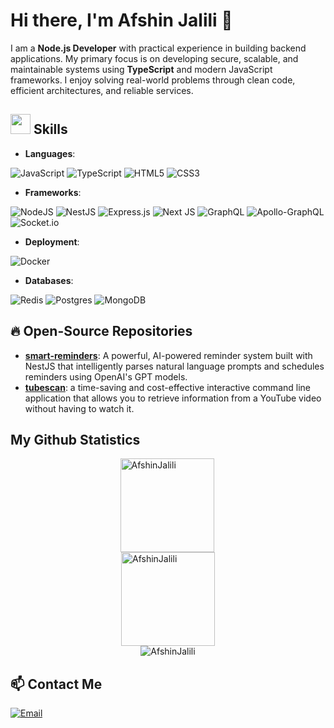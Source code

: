 # Hi there, I'm Afshin Jalili 👋

I am a **Node.js Developer** with practical experience in building backend applications. My primary focus is on developing secure, scalable, and maintainable systems using **TypeScript** and modern JavaScript frameworks. I enjoy solving real-world problems through clean code, efficient architectures, and reliable services.

<h2> 
  <img src = "https://media2.giphy.com/media/QssGEmpkyEOhBCb7e1/giphy.gif?cid=ecf05e47a0n3gi1bfqntqmob8g9aid1oyj2wr3ds3mg700bl&rid=giphy.gif" width = 32px>
  Skills
</h2>

- **Languages**:

![JavaScript](https://img.shields.io/badge/javascript-%23323330.svg?style=for-the-badge&logo=javascript&logoColor=%23F7DF1E)
![TypeScript](https://img.shields.io/badge/typescript-%23007ACC.svg?style=for-the-badge&logo=typescript&logoColor=white)
![HTML5](https://img.shields.io/badge/html5-%23E34F26.svg?style=for-the-badge&logo=html5&logoColor=white)
![CSS3](https://img.shields.io/badge/css3-%231572B6.svg?style=for-the-badge&logo=css3&logoColor=white)

- **Frameworks**:  

![NodeJS](https://img.shields.io/badge/node.js-6DA55F?style=for-the-badge&logo=node.js&logoColor=white)
![NestJS](https://img.shields.io/badge/nestjs-%23E0234E.svg?style=for-the-badge&logo=nestjs&logoColor=white)
![Express.js](https://img.shields.io/badge/express.js-%23404d59.svg?style=for-the-badge&logo=express&logoColor=%2361DAFB)
![Next JS](https://img.shields.io/badge/Next-black?style=for-the-badge&logo=next.js&logoColor=white)
![GraphQL](https://img.shields.io/badge/-GraphQL-E10098?style=for-the-badge&logo=graphql&logoColor=white)
![Apollo-GraphQL](https://img.shields.io/badge/-ApolloGraphQL-311C87?style=for-the-badge&logo=apollo-graphql)
![Socket.io](https://img.shields.io/badge/Socket.io-black?style=for-the-badge&logo=socket.io&badgeColor=010101)

- **Deployment**:

![Docker](https://img.shields.io/badge/docker-%230db7ed.svg?style=for-the-badge&logo=docker&logoColor=white)

- **Databases**:

![Redis](https://img.shields.io/badge/redis-%23DD0031.svg?style=for-the-badge&logo=redis&logoColor=white)
![Postgres](https://img.shields.io/badge/postgres-%23316192.svg?style=for-the-badge&logo=postgresql&logoColor=white)
![MongoDB](https://img.shields.io/badge/MongoDB-%234ea94b.svg?style=for-the-badge&logo=mongodb&logoColor=white)


## 🔥 Open-Source Repositories

- **[smart-reminders](https://github.com/AfshinJalili/smart-reminders)**: A powerful, AI-powered reminder system built with NestJS that intelligently parses natural language prompts and schedules reminders using OpenAI's GPT models.
- **[tubescan](https://github.com/AfshinJalili/tubescan)**: a time-saving and cost-effective interactive command line application that allows you to retrieve information from a YouTube video without having to watch it. 

## My Github Statistics

<div style="flex-direction: column; display: flex; align-items: center;">
  <div>
    <img align="left" height="150em" src="https://github-readme-stats.vercel.app/api/top-langs/?username=AfshinJalili&theme=vue-dark&show_icons=true&hide_border=true&layout=compact" alt="AfshinJalili" />
  </div>
  <div>
    <img height="150em" src="https://github-readme-stats.vercel.app/api?username=AfshinJalili&theme=vue-dark&show_icons=true&hide_border=true&count_private=true" alt="AfshinJalili" />
  </div>
  <div>
    <img  src="https://github-readme-streak-stats.herokuapp.com/?user=AfshinJalili&theme=vue-dark&hide_border=true" alt="AfshinJalili" />
  </div>
</div>

## 📫 Contact Me

[![Email](https://img.shields.io/badge/Gmail-D14836?style=for-the-badge&logo=gmail&logoColor=white)](mailto:afshnjalili@gmail.com)
